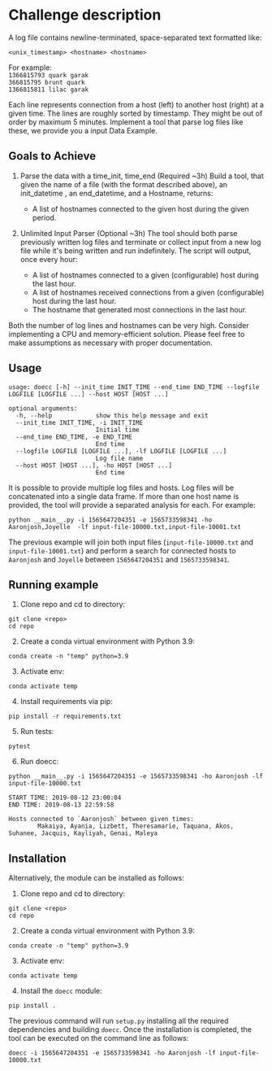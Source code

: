# Challenge description

A log file contains newline-terminated, space-separated text formatted like:

`<unix_timestamp> <hostname> <hostname>`

For example:
<br>
`1366815793 quark garak`
<br>
`366815795 brunt quark`
<br>
`1366815811 lilac garak`


Each line represents connection from a host (left) to another host (right) at a given time. The lines
are roughly sorted by timestamp. They might be out of order by maximum 5 minutes.
Implement a tool that parse log files like these, we provide you a input Data Example.

## Goals to Achieve

1. Parse the data with a time_init, time_end (Required ~3h)
Build a tool, that given the name of a file (with the format described above), an init_datetime , an
end_datetime, and a Hostname, returns:

   - A list of hostnames connected to the given host during the given period.

2. Unlimited Input Parser (Optional ~3h)
The tool should both parse previously written log files and terminate or collect input from a new log
file while it's being written and run indefinitely.
The script will output, once every hour:

   - A list of hostnames connected to a given (configurable) host during the last hour.
   - A list of hostnames received connections from a given (configurable) host during the last hour.
   - The hostname that generated most connections in the last hour.

Both the number of log lines and hostnames can be very high. Consider implementing a CPU and
memory-efficient solution. Please feel free to make assumptions as necessary with proper
documentation.

## Usage

```
usage: doecc [-h] --init_time INIT_TIME --end_time END_TIME --logfile LOGFILE [LOGFILE ...] --host HOST [HOST ...]

optional arguments:
  -h, --help            show this help message and exit
  --init_time INIT_TIME, -i INIT_TIME
                        Initial time
  --end_time END_TIME, -e END_TIME
                        End time
  --logfile LOGFILE [LOGFILE ...], -lf LOGFILE [LOGFILE ...]
                        Log file name
  --host HOST [HOST ...], -ho HOST [HOST ...]
                        End time
```

It is possible to provide multiple log files and hosts. Log files will be concatenated into a single data frame.
If more than one host name is provided, the tool will provide a separated analysis for each. For example:

`python __main__.py -i 1565647204351 -e 1565733598341 -ho Aaronjosh,Joyelle  -lf input-file-10000.txt,input-file-10001.txt`

The previous example will join both input files (`input-file-10000.txt` and `input-file-10001.txt`) and perform a search for 
connected hosts to `Aaronjosh` and `Joyelle` between `1565647204351` and `1565733598341`.

## Running example

1. Clone repo and cd to directory:
```
git clone <repo>
cd repo
```

2. Create a conda virtual environment with Python 3.9:

`conda create -n "temp" python=3.9`

3. Activate env:

`conda activate temp`

4. Install requirements via pip:

`pip install -r requirements.txt`

5. Run tests:

`pytest`

6. Run doecc:

```
python __main__.py -i 1565647204351 -e 1565733598341 -ho Aaronjosh -lf input-file-10000.txt

START TIME: 2019-08-12 23:00:04
END TIME: 2019-08-13 22:59:58

Hosts connected to `Aaronjosh` between given times:
        Makaiya, Ayania, Lizbett, Theresamarie, Taquana, Akos, Suhanee, Jacquis, Kayliyah, Genai, Maleya

```

## Installation

Alternatively, the module can be installed as follows:

1. Clone repo and cd to directory:
```
git clone <repo>
cd repo
```

2. Create a conda virtual environment with Python 3.9:

`conda create -n "temp" python=3.9`

3. Activate env:

`conda activate temp`

4. Install the `doecc` module:

`pip install .`

The previous command will run `setup.py` installing all the required dependencies and building `doecc`. Once the installation
is completed, the tool can be executed on the command line as follows:

`doecc -i 1565647204351 -e 1565733598341 -ho Aaronjosh -lf input-file-10000.txt`